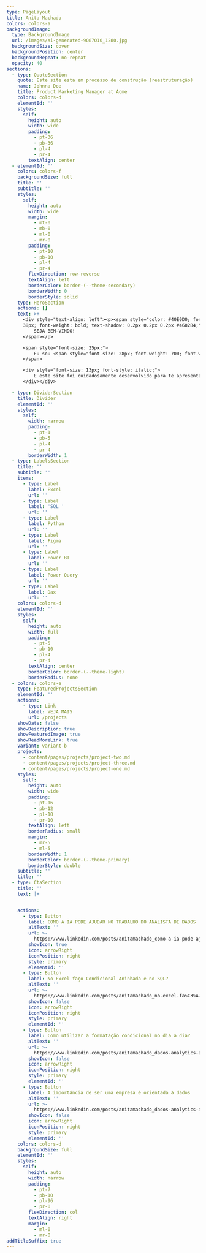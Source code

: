 ```yaml
---
type: PageLayout
title: Anita Machado
colors: colors-a
backgroundImage:
  type: BackgroundImage
  url: /images/ai-generated-9087010_1280.jpg
  backgroundSize: cover
  backgroundPosition: center
  backgroundRepeat: no-repeat
  opacity: 40
sections:
  - type: QuoteSection
    quote: Este site esta em processo de construção (reestruturação)
    name: Johnna Doe
    title: Product Marketing Manager at Acme
    colors: colors-d
    elementId: ''
    styles:
      self:
        height: auto
        width: wide
        padding:
          - pt-36
          - pb-36
          - pl-4
          - pr-4
        textAlign: center
  - elementId: ''
    colors: colors-f
    backgroundSize: full
    title: ''
    subtitle: ''
    styles:
      self:
        height: auto
        width: wide
        margin:
          - mt-0
          - mb-0
          - ml-0
          - mr-0
        padding:
          - pt-10
          - pb-10
          - pl-4
          - pr-4
        flexDirection: row-reverse
        textAlign: left
        borderColor: border-(--theme-secondary)
        borderWidth: 0
        borderStyle: solid
    type: HeroSection
    actions: []
    text: >+
      <div style="text-align: left"><p><span style="color: #40E0D0; font-size:
      38px; font-weight: bold; text-shadow: 0.2px 0.2px 0.2px #4682B4;">
          SEJA BEM-VINDO!
      </span></p>

      <span style="font-size: 25px;">
          Eu sou <span style="font-size: 28px; font-weight: 700; font-weight: bold; text-shadow: 0.3px 0.3px 0.5px #40E0D0;">Anita Machado</span>, Analista de Dados e Soluções Digitais.
      </span>

      <div style="font-size: 13px; font-style: italic;">
          E este site foi cuidadosamente desenvolvido para te apresentar a tecnologia<br> através de alguns dos meus projetos e experiências.
      </div></div>

  - type: DividerSection
    title: Divider
    elementId: ''
    styles:
      self:
        width: narrow
        padding:
          - pt-1
          - pb-5
          - pl-4
          - pr-4
        borderWidth: 1
  - type: LabelsSection
    title: ''
    subtitle: ''
    items:
      - type: Label
        label: Excel
        url: ''
      - type: Label
        label: 'SQL '
        url: ''
      - type: Label
        label: Python
        url: ''
      - type: Label
        label: Figma
        url: ''
      - type: Label
        label: Power BI
        url: ''
      - type: Label
        label: Power Query
        url: ''
      - type: Label
        label: Dax
        url: ''
    colors: colors-d
    elementId: ''
    styles:
      self:
        height: auto
        width: full
        padding:
          - pt-5
          - pb-10
          - pl-4
          - pr-4
        textAlign: center
        borderColor: border-(--theme-light)
        borderRadius: none
  - colors: colors-e
    type: FeaturedProjectsSection
    elementId: ''
    actions:
      - type: Link
        label: VEJA MAIS
        url: /projects
    showDate: false
    showDescription: true
    showFeaturedImage: true
    showReadMoreLink: true
    variant: variant-b
    projects:
      - content/pages/projects/project-two.md
      - content/pages/projects/project-three.md
      - content/pages/projects/project-one.md
    styles:
      self:
        height: auto
        width: wide
        padding:
          - pt-16
          - pb-12
          - pl-10
          - pr-10
        textAlign: left
        borderRadius: small
        margin:
          - mr-5
          - ml-5
        borderWidth: 1
        borderColor: border-(--theme-primary)
        borderStyle: double
    subtitle: ''
    title: ''
  - type: CtaSection
    title: ''
    text: |+


    actions:
      - type: Button
        label: COMO A IA PODE AJUDAR NO TRABALHO DO ANALISTA DE DADOS
        altText: ''
        url: >-
          https://www.linkedin.com/posts/anitamachado_como-a-ia-pode-ajudar-no-trabalho-do-analista-activity-7216927604266704896-S9gG?utm_source=share&utm_medium=member_desktop&rcm=ACoAAA25X0EBwyj1QnWwsHzWzVSn6aWcKkLqTo0
        showIcon: true
        icon: arrowRight
        iconPosition: right
        style: primary
        elementId: ''
      - type: Button
        label: No Excel faço Condicional Aninhada e no SQL?
        altText: ''
        url: >-
          https://www.linkedin.com/posts/anitamachado_no-excel-fa%C3%A7o-condicional-aninhada-e-no-sql-activity-7200899759694352384-B1FU?utm_source=share&utm_medium=member_desktop&rcm=ACoAAA25X0EBwyj1QnWwsHzWzVSn6aWcKkLqTo0
        showIcon: false
        icon: arrowRight
        iconPosition: right
        style: primary
        elementId: ''
      - type: Button
        label: Como utilizar a formatação condicional no dia a dia?
        altText: ''
        url: >-
          https://www.linkedin.com/posts/anitamachado_dados-analytics-analistadedados-activity-7199815392108703747-_ZAq?utm_source=share&utm_medium=member_desktop&rcm=ACoAAA25X0EBwyj1QnWwsHzWzVSn6aWcKkLqTo0
        showIcon: false
        icon: arrowRight
        iconPosition: right
        style: primary
        elementId: ''
      - type: Button
        label: A importância de ser uma empresa é orientada à dados
        altText: ''
        url: >-
          https://www.linkedin.com/posts/anitamachado_dados-analytics-analistadedados-activity-7198455987274440705-Ci8D?utm_source=share&utm_medium=member_desktop&rcm=ACoAAA25X0EBwyj1QnWwsHzWzVSn6aWcKkLqTo0
        showIcon: false
        icon: arrowRight
        iconPosition: right
        style: primary
        elementId: ''
    colors: colors-d
    backgroundSize: full
    elementId: ''
    styles:
      self:
        height: auto
        width: narrow
        padding:
          - pt-7
          - pb-10
          - pl-96
          - pr-0
        flexDirection: col
        textAlign: right
        margin:
          - ml-0
          - mr-0
addTitleSuffix: true
---
```

